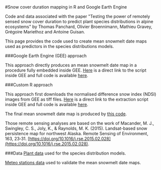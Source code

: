 #Snow cover duration mapping in R and Google Earth Engine

Code and data associated with the paper "Testing the power of remotely sensed snow cover duration to predict plant species distributions in alpine ecosystems" by Thomas Panchard, Olivier Broennimann, Mathieu Gravey, Grégoire Mariethoz and Antoine Guisan.

This page provides the code used to create mean snowmelt date maps used as predictors in the species distributions models.

###Google Earth Engine (GEE) approach

This approach directly produces an mean snowmelt date map in a procedure fully embedded inside GEE. [Here](https://code.earthengine.google.com/3db9650ee5a8e3c14641810ade2cc6a2?noload=true) is a direct link to the script inside GEE and full code is available [here](http://https://github.com/ecospat/ecospat/snow/code_SCDgee_map.txt).

###Custom R approach

This approach first downloads the normalised difference snow index (NDSI) images from GEE as tiff files. [Here](https://code.earthengine.google.com/cdf57b697608c682b4c16820cbb0aaf2?noload=true) is a direct link to the extraction script inside GEE and full code is available [here](http://https://github.com/ecospat/ecospat/snow/code_extraction_NDSI.txt).

The final mean snowmelt date map is produced by [this code](http://https://github.com/ecospat/ecospat/snow/SCD_code_R.R).


Those remote sensing analyses are based on the work of Macander, M. J., Swingley, C. S., Joly, K., & Raynolds, M. K. (2015). Landsat-based snow persistence map for northwest Alaska. Remote Sensing of Environment, 163, 23‑31. [https://doi.org/10.1016/j.rse.2015.02.028](https://doi.org/10.1016/j.rse.2015.02.028).

###Data
[Plant data](https://github.com/ecospat/snow/blob/main/Final_Coord_30Occ.txt) used for the species distribution models.

[Meteo stations data](https://github.com/ecospat/snow/blob/main/meteostations/order_108597_data.txt) used to validate the mean snowmelt date maps.
